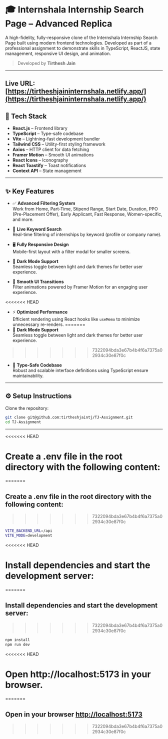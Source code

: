 # 🎓 Internshala Internship Search Page – Advanced Replica

A high-fidelity, fully-responsive clone of the Internshala Internship Search Page built using modern frontend technologies. Developed as part of a professional assignment to demonstrate skills in TypeScript, ReactJS, state management, responsive UI design, and animation.

> Developed by **Tirthesh Jain**

---
## Live URL: [https://tirtheshjaininternshala.netlify.app/](https://tirtheshjaininternshala.netlify.app/)

## 🚀 Tech Stack

- **React.js** – Frontend library  
- **TypeScript** – Type-safe codebase  
- **Vite** – Lightning-fast development bundler  
- **Tailwind CSS** – Utility-first styling framework  
- **Axios** – HTTP client for data fetching  
- **Framer Motion** – Smooth UI animations  
- **React Icons** – Iconography  
- **React Toastify** – Toast notifications  
- **Context API** – State management  

---

## ✨ Key Features

- ✅ **Advanced Filtering System**  
  Work from Home, Part-Time, Stipend Range, Start Date, Duration, PPO (Pre-Placement Offer), Early Applicant, Fast Response, Women-specific, and more.

- 🔎 **Live Keyword Search**  
  Real-time filtering of internships by keyword (profile or company name).

- 🖥️ **Fully Responsive Design**  
  Mobile-first layout with a filter modal for smaller screens.

- 🌙 **Dark Mode Support**  
  Seamless toggle between light and dark themes for better user experience.

- 🎨 **Smooth UI Transitions**  
  Filter animations powered by Framer Motion for an engaging user experience.

<<<<<<< HEAD
- ⚡ **Optimized Performance**  
  Efficient rendering using React hooks like `useMemo` to minimize unnecessary re-renders.
=======
- 🌙 **Dark Mode Support**  
  Seamless toggle between light and dark themes for better user experience.
>>>>>>> 7322094bda3e67b4b4f6a7375a02934c30e87f0c

- 🧠 **Type-Safe Codebase**  
  Robust and scalable interface definitions using TypeScript ensure maintainability.

---

## ⚙️ Setup Instructions

Clone the repository:

```bash
git clone git@github.com:tirtheshjaintj/TJ-Assignment.git
cd TJ-Assignment
```
---

<<<<<<< HEAD
# Create a .env file in the root directory with the following content:
=======
## Create a .env file in the root directory with the following content:
>>>>>>> 7322094bda3e67b4b4f6a7375a02934c30e87f0c
```bash
VITE_BACKEND_URL=/api
VITE_MODE=development
```
<<<<<<< HEAD
# Install dependencies and start the development server:
=======
## Install dependencies and start the development server:
>>>>>>> 7322094bda3e67b4b4f6a7375a02934c30e87f0c
```bash
npm install
npm run dev
```
<<<<<<< HEAD
# Open http://localhost:5173 in your browser.
=======
## Open in your browser [http://localhost:5173](http://localhost:5173)
>>>>>>> 7322094bda3e67b4b4f6a7375a02934c30e87f0c

